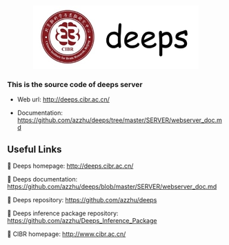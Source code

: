 
<div align='center'>

![logo](../imgs/logo0.7.jpg)
</div>

### This is the source code of deeps server

- Web url: http://deeps.cibr.ac.cn/

- Documentation: https://github.com/azzhu/deeps/tree/master/SERVER/webserver_doc.md



## Useful Links

💜 Deeps homepage: http://deeps.cibr.ac.cn/

💜 Deeps documentation: https://github.com/azzhu/deeps/blob/master/SERVER/webserver_doc.md

💜 Deeps repository: https://github.com/azzhu/deeps

💜 Deeps inference package repository: https://github.com/azzhu/Deeps_Inference_Package

💜 CIBR homepage: http://www.cibr.ac.cn/